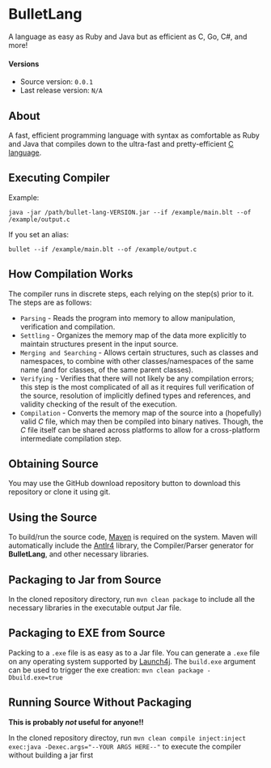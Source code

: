# BulletLang

A language as easy as Ruby and Java but as efficient as C, Go, C#, and more!

#### Versions

* Source version: `0.0.1`
* Last release version: `N/A`

## About

A fast, efficient programming language with syntax as comfortable as Ruby and Java that compiles down to the ultra-fast and pretty-efficient [C language](https://en.wikipedia.org/wiki/C_(programming_language)).


## Executing Compiler

Example:

`java -jar /path/bullet-lang-VERSION.jar --if /example/main.blt --of /example/output.c`

If you set an alias:

`bullet --if /example/main.blt --of /example/output.c`

## How Compilation Works

The compiler runs in discrete steps, each relying on the step(s) prior to it. The steps are as follows:
* `Parsing` - Reads the program into memory to allow manipulation, verification and compilation.
* `Settling` - Organizes the memory map of the data more explicitly to maintain structures present in the input source.
* `Merging and Searching` - Allows certain structures, such as classes and namespaces, to combine with other classes/namespaces of the same name (and for classes, of the same parent classes).
* `Verifying` - Verifies that there will not likely be any compilation errors; this step is the most complicated of all as it requires full verification of the source, resolution of implicitly defined types and references, and validity checking of the result of the execution.
* `Compilation` - Converts the memory map of the source into a (hopefully) valid _C_ file, which may then be compiled into binary natives. Though, the _C_ file itself can be shared across platforms to allow for a cross-platform intermediate compilation step.

## Obtaining Source

You may use the GitHub download repository button to download this repository or clone it using git.

## Using the Source

To build/run the source code, [Maven](https://maven.apache.org/) is required on the system. Maven will automatically include the [Antlr4](http://www.antlr.org/) library, the Compiler/Parser generator for **BulletLang**, and other necessary libraries.

## Packaging to Jar from Source

In the cloned repository directory, run `mvn clean package` to include all the necessary libraries in the executable output Jar file.

## Packaging to EXE from Source

Packing to a `.exe` file is as easy as to a Jar file. You can generate a `.exe` file on any operating system supported by [Launch4j](http://launch4j.sourceforge.net/). The `build.exe` argument can be used to trigger the exe creation: `mvn clean package -Dbuild.exe=true`

## Running Source Without Packaging

**This is probably _not_ useful for anyone!!**

In the cloned repository directoy, run `mvn clean compile inject:inject exec:java -Dexec.args="--YOUR ARGS HERE--"` to execute the compiler without building a jar first
